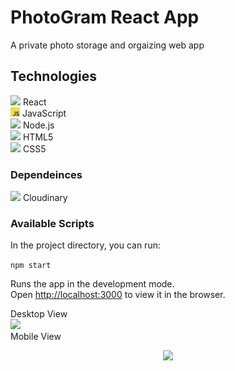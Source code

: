 # PhotoGram React App

A private photo storage and orgaizing web app

## Technologies

 <img src='https://www.sumologic.com/wp-content/uploads/2015/12/react-1.png' width='15px'>
 React
 <br/>
 <img src='https://raw.githubusercontent.com/voodootikigod/logo.js/master/js.png' width='15px'>
 JavaScript
 <br/>
 <img src='https://cdn.iconscout.com/icon/free/png-512/nodejs-2-226035.png' width='15px'>
 Node.js
 <br/>

 <img src='https://upload.wikimedia.org/wikipedia/commons/thumb/8/80/HTML5_logo_resized.svg/425px-HTML5_logo_resized.svg.png' width='15px'>
 HTML5
 <br/>
 <img src='https://upload.wikimedia.org/wikipedia/commons/thumb/d/d5/CSS3_logo_and_wordmark.svg/1200px-CSS3_logo_and_wordmark.svg.png' width='15px'>
 CSS5

### Dependeinces

 <img src='https://res.cloudinary.com/demo/image/upload/cloudinary_icon.png' width='25px'>
Cloudinary

### Available Scripts

In the project directory, you can run:

`npm start`

Runs the app in the development mode.<br>
Open [http://localhost:3000](http://localhost:3000) to view it in the browser.

Desktop View
<br/>
<img src='http://beardystudios.com/Bloc_Capstone/photoGram/images/desktop-example.png' width='550px'>
<br/>
Mobile View
<br/>

<center><img src='http://beardystudios.com/Bloc_Capstone/photoGram/images/landingPage-example.png' width='200px'></center>
